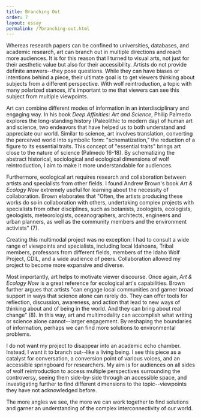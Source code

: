 ```yaml
---
title: Branching Out
order: 7
layout: essay
permalink: /7branching-out.html
---
```


Whereas research papers can be confined to universities, databases, and academic research, art can branch out in multiple directions and reach more audiences. It is for this reason that I turned to visual arts, not just for their aesthetic value but also for their accessibility. Artists do not provide definite answers--they pose questions. While they can have biases or intentions behind a piece, their ultimate goal is to get viewers thinking about subjects from a different perspective. With wolf reintroduction, a topic with many polarized stances, it's important to me that viewers can see this subject from multiple viewpoints.

Art can combine different modes of information in an interdisciplinary and engaging way. In his book _Deep Affinities: Art and Science_, Philip Palmedo explores the long-standing history (Paleolithic to modern day) of human art and science, two endeavors that have helped us to both understand and appreciate our world. Similar to science, art involves translation, converting the perceived world into symbolic form: "schematization," the reduction of a figure to its essential traits. This concept of "essential traits" brings art close to the nature of science (Palmedo 16-18). By schematizing the abstract historical, sociological and ecological dimensions of wolf reintroduction, I aim to make it more understandable for audiences. 

Furthermore, ecological art requires research and collaboration between artists and specialists from other fields. I found Andrew Brown's book _Art & Ecology Now_ extremely useful for learning about the necessity of collaboration. Brown elaborates that "Often, the artists producing these works do so in collaboration with others, undertaking complex projects with specialists from other disciplines, such as botanists, zoologists, ecologists, geologists, meteorologists, oceanographers, architects, engineers and urban planners, as well as the community members and the environment activists" (7). 

Creating this multimodal project was no exception: I had to consult a wide range of viewpoints and specialists, including local Idahoans, Tribal members, professors from different fields, members of the Idaho Wolf Project, CDIL, and a wide audience of peers. Collaboration allowed my project to become more expansive and diverse.

Most importantly, art helps to motivate viewer discourse. Once again, _Art & Ecology Now_ is a great reference for ecological art's capabilities. Brown further argues that artists "can engage local communities and garner broad support in ways that science alone can rarely do. They can offer tools for reflection, discussion, awareness, and action that lead to new ways of thinking about and of being in the world. And they can bring about real change" (8). In this way, art and multimodality can accomplish what writing or science alone cannot--larger engagement. By reshaping the boundaries of information, perhaps we can find more solutions to environmental problems.

I do not want my project to disappear into an academic echo chamber. Instead, I want it to branch out--like a living being. I see this piece as a catalyst for conversation, a conversion point of various voices, and an accessible springboard for researchers. My aim is for audiences on all sides of wolf reintroduction to access multiple perspectives surrounding the controversy, seeing them side-by-side through an accessible space, and investigating further to find different dimensions to the topic--viewpoints they have not acknowledged before. 

The more angles we see, the more we can work together to find solutions and garner an understanding of the complex interconnectivity of our world.
